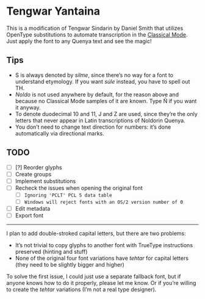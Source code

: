 # Tengwar Yantaina

This is a modification of Tengwar Sindarin by Daniel Smith that utilizes OpenType substitutions to automate transcription in the [Classical Mode](http://www.at.mansbjorkman.net/teng_quenya.htm). Just apply the font to any Quenya text and see the magic!

## Tips

* S is always denoted by *silme*, since there’s no way for a font to understand etymology. If you want *súle* instead, you have to spell out TH.
* *Noldo* is not used anywhere by default, for the reason above and because no Classical Mode samples of it are known. Type Ñ if you want it anyway.
* To denote duodecimal 10 and 11, J and Z are used, since they’re the only letters that never appear in Latin transcriptions of Noldorin Quenya.
* You don’t need to change text direction for numbers: it’s done automatically via directional marks.

## TODO

* [ ] [?] Reorder glyphs
* [ ] Create groups
* [ ] Implement substitutions
* [ ] Recheck the issues when opening the original font
	* [ ] `Ignoring 'PCLT' PCL 5 data table`
	* [ ] `Windows will reject fonts with an OS/2 version number of 0`
* [ ] Edit metadata
* [ ] Export font

___

I plan to add double-stroked capital letters, but there are two problems:

* It’s not trivial to copy glyphs to another font with TrueType instructions preserved (hinting and stuff)
* None of the original four font variations have *tehtar* for capital letters (they need to be slightly bigger and higher)

To solve the first issue, I could just use a separate fallback font, but if anyone knows how to do it properly, please let me know. Or if you’re willing to create the *tehtar* variations (I’m not a real type designer).
